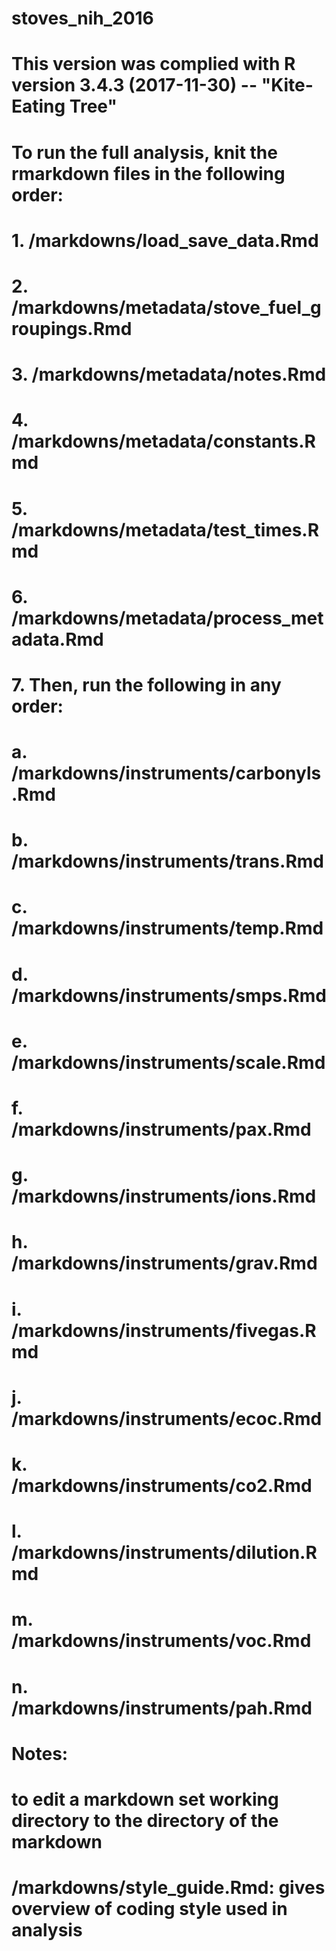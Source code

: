 # stoves_nih_2016

# This version was complied with R version 3.4.3 (2017-11-30) -- "Kite-Eating Tree"

# To run the full analysis, knit the rmarkdown files in the following order:
# 1. /markdowns/load_save_data.Rmd
# 2. /markdowns/metadata/stove_fuel_groupings.Rmd
# 3. /markdowns/metadata/notes.Rmd
# 4. /markdowns/metadata/constants.Rmd
# 5. /markdowns/metadata/test_times.Rmd
# 6. /markdowns/metadata/process_metadata.Rmd
# 7. Then, run the following in any order:
# a. /markdowns/instruments/carbonyls.Rmd
# b. /markdowns/instruments/trans.Rmd
# c. /markdowns/instruments/temp.Rmd
# d. /markdowns/instruments/smps.Rmd
# e. /markdowns/instruments/scale.Rmd
# f. /markdowns/instruments/pax.Rmd
# g. /markdowns/instruments/ions.Rmd
# h. /markdowns/instruments/grav.Rmd
# i. /markdowns/instruments/fivegas.Rmd
# j. /markdowns/instruments/ecoc.Rmd
# k. /markdowns/instruments/co2.Rmd
# l. /markdowns/instruments/dilution.Rmd
# m. /markdowns/instruments/voc.Rmd
# n. /markdowns/instruments/pah.Rmd



# Notes:
# to edit a markdown set working directory to the directory of the markdown
# /markdowns/style_guide.Rmd: gives overview of coding style used in analysis
